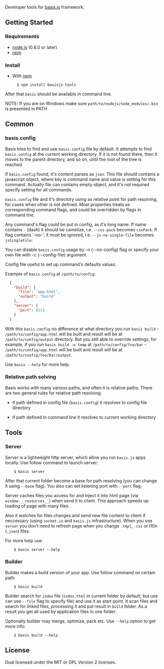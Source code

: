Developer tools for [basis.js](https://github.com/lahmatiy/basisjs) framework.

## Getting Started

### Requirements

* [node.js](http://nodejs.org/) (0.8.0 or later)
* [npm](http://github.com/isaacs/npm)

### Install

* With [npm](http://github.com/isaacs/npm)

        $ npm install basisjs-tools

After that `basis` should be available in command line.

NOTE: If you are on Windows make sure `path/to/nodejs/node_modules/.bin` is presented in PATH

## Common

### basis.config

Basis tries to find and use `basis.config` file by default. It attempts to find `basis.config` at the current working directory. If it is not found there, then it moves to the parent directory, and so on, until the root of the tree is reached.

If `basis.config` found, it's content parses as `json`. This file should contains a javascript object, where key is command name and value is setting for this command. Actually file can contains empty object, and it's not required specify setting for all commands.

`basis.config` file and it's directory using as relative point for path resolving, for cases when other is not defined. Most properties treats as corresponding command flags, and could be overridden by flags in command line.

Any command's flag could be put in config, as it's long name. If name contains `-` (dash) it should be camelize, i.e. `--css-pack` becomes `cssPack`. If flag contains '-no-', it must be ignored, i.e. `--js-no-single-file` becomes `jsSingleFile`.

You can disable `basis.config` usage by -n (--no-config) flag or specify your own file with -c (--config-file) argument.

Config file useful to set up command's defaults values.

Example of `basis.config` at `/path/to/config`:

```json
  {
    "build": {
      "file": "app.html",
      "output": "build"
    },
    "server": {
      "port": 8123
    }
  }
```

With this `basis.config` no difference at what directory you run `basis build` - `/path/to/config/app.html` will be built and result will be at `/path/to/config/output` directory. But you still able to override settings, for example, if you run `basis build -o temp` at `/path/to/config/foo/bar` - `/path/to/config/app.html` will be built and result will be at `/path/to/config/foo/bar/output`.

Use `basis --help` for more help.

### Relative path solving

Basis works with many various paths, and often it is relative paths. There are two general rules for relative path resolving.

* if path defined in config file (`basis.config`) it resolves to config file directory

* if path defined in command line it resolves to current working directory

## Tools

### Server

Server is a lightweight http server, which allow you run `basis.js` apps locally. Use follow command to launch server:

        $ basis server

After that current folder become a base for path resolving (you can change it using `--base` flag). You also can set listening port with `--port` flag.

Server caches files you access for and inject it into html page (via `window.__resources__`) when send it to client. This approach speeds up loading of page with many files.

Also it watches for files changes and send new file content to client if neccessary (using `socket.io` and `basis.js` infrastructure). When you use `server` you don't need to refresh page when you change `.tmpl`, `.css` or l10n (`.json`) files.

For more help use:

        $ basis server --help

### Builder

Builder makes a build version of your app. Use follow command on certain path:

        $ basis build

Builder search for `index` file (`index.html` in current folder by default, but use can use `--file` flag to specify file) and use it as start point. It scan files and search for linked files, processing it and put result in `build` folder. As a result you get all used by application files in one folder.

Optionally builder may merge, optimize, pack etc. Use `--help` option to get more info:

        $ basis build --help

## License

Dual licensed under the MIT or GPL Version 2 licenses.